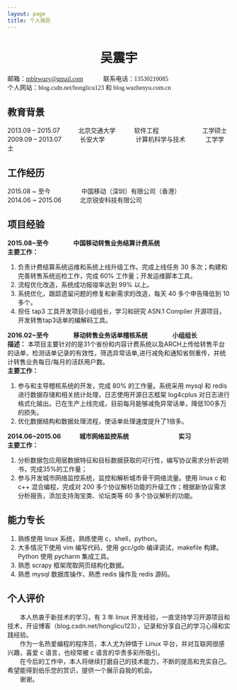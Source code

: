 ```yaml
---
layout: page
title: 个人简历
---
```


# <center>吴震宇</center>
<font face="consolas">邮箱：mblrwuzy@gmail.com 　　　联系电话：13530210085 <br>
个人网站：blog.csdn.net/honglicu123 和 blog.wuzhenyu.com.cn</font>

## 教育背景
2013.09 – 2015.07　　　北京交通大学　　　软件工程　　　　　　　工学硕士 <br>
2009.09 – 2013.07　　　长安大学　　　　　计算机科学与技术	　　　工学学士

## 工作经历
2015.08 ~ 至今　　　　　中国移动（深圳）有限公司（香港）<br>
2014.06 ~ 2015.06　　　北京锐安科技有限公司

## 项目经验
**2015.08~至今　　　　中国移动转售业务结算计费系统** <br>
**主要工作：**
1. 负责计费结算系统运维和系统上线升级工作。完成上线任务 30 多次；构建和完善转售系统巡检工作，完成 60% 工作量；开发运维脚本工具。 <br>
2. 流程优化改造，系统成功报竣率达到 99% 以上。 <br>
3. 系统优化，跟踪遗留问题的修复和新需求的改造，每天 40 多个申告降低到 10 多个。 <br>
4. 担任 tap3 工具开发项目小组组长，学习和研究 ASN.1 Compiler 开源项目，开发转售tap3话单的编解码工具。

**2016.02~至今　　　　移动转售业务话单稽核系统　　　　小组组长**　<br>
**描述：** 本项目主要针对的是31个省份和内容计费系统以及ARCH上传给转售平台的话单，检测话单记录的有效性，筛选异常话单,进行减免和通知省侧重传，并统计转售业务每日/每月的活跃用户数。<br>
**主要工作：** 
1. 参与和主导稽核系统的开发，完成 80% 的工作量。系统采用 mysql 和 redis 进行数据存储和相关统计处理，日志使用开源日志框架 log4cplus 对日志进行格式化输出。已在生产上线完成，目前每月能够减免异常话单，降低100多万的损失。 <br>
2. 优化数据结构和数据处理流程，使话单处理速度提升了1倍多。

**2014.06~2015.06　　　城市网络监控系统　　　　　　　　实习**　<br>
**主要工作：**
1. 分析数据包应用层数据特征和目标数据获取的可行性，编写协议需求分析说明书，完成35%的工作量； <br>
2. 参与开发城市网络监控系统，监控和解析城市骨干网络流量。使用 linux c 和 c++ 混合编程，完成对 200 多个协议解析功能的升级工作；根据新协议需求分析报告，添加支持淘宝类、论坛类等 60 多个协议解析的功能。

## 能力专长
1. 熟练使用 linux 系统，熟练使用 c，shell，python。 <br>
2. 大多情况下使用 vim 编写代码，使用 gcc/gdb 编译调试，makefile 构建。Python 使用 pycharm 集成工具。 <br>
3. 熟悉 scrapy 框架爬取网页结构化数据。 <br>
4. 熟悉 mysql 数据库操作，熟悉 redis 操作及 redis 源码。

## 个人评价
　　本人热衷于新技术的学习，有 3 年 linux 开发经验，一直坚持学习开源项目和技术，开设博客（blog.csdn.net/honglicu123），记录和分享自己的学习心得和实践经验。<br>
　　作为一名热爱编程的程序员，本人尤为钟情于 Linux 平台，并对互联网很感兴趣，喜爱 c 语言，也经常被 c 语言的华贵多彩所吸引。 <br>
　　在今后的工作中，本人将继续打磨自己的技术能力，不断的提高和充实自己。希望能得到伯乐您的赏识，提供一个展示自我的机会。 <br>
　　谢谢。
